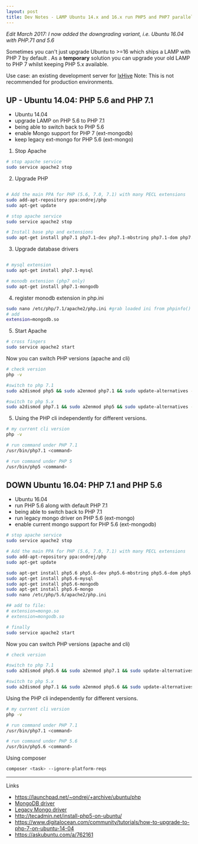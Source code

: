```yaml
---
layout: post
title: Dev Notes - LAMP Ubuntu 14.x and 16.x run PHP5 and PHP7 parallel (with Mongo)
---
```


*Edit March 2017: I now added the downgrading variant, i.e. Ubuntu 16.04 with PHP.71 and 5.6*

Sometimes you can't just upgrade Ubuntu to >=16 which ships a LAMP with PHP 7 by default .
As a **temporary** solution you can upgrade your old LAMP to PHP 7 whilst keeping PHP 5.x available.

Use case: an existing development server for [lxHive](https://github.com/Brightcookie/lxHive)
Note: This is not recommended for production environments.

## UP - Ubuntu 14.04: PHP 5.6 and PHP 7.1

 * Ubuntu 14.04
 * upgrade LAMP on PHP 5.6 to PHP 7.1
 * being able to switch back to PHP 5.6
 * enable Mongo support for PHP 7 (ext-mongodb)
 * keep legacy ext-mongo for PHP 5.6 (ext-mongo)

1. Stop Apache

```bash
# stop apache service
sudo service apache2 stop
```

2. Upgrade PHP

```bash

# Add the main PPA for PHP (5.6, 7.0, 7.1) with many PECL extensions
sudo add-apt-repository ppa:ondrej/php
sudo apt-get update

# stop apache service
sudo service apache2 stop

# Install base php and extensions
sudo apt-get install php7.1 php7.1-dev php7.1-mbstring php7.1-dom php7.1-cli php7.1-json php7.1-curl php7.1-gd php7.1-mcrypt
```

3. Upgrade database drivers

```bash

# mysql extension
sudo apt-get install php7.1-mysql

# monodb extension (php7 only)
sudo apt-get install php7.1-mongodb
```

4. register monodb extension in php.ini

```bash
sudo nano /etc/php/7.1/apache2/php.ini #grab loaded ini from phpinfo()
# add
extension=mongodb.so
```

5. Start Apache

```bash
# cross fingers
sudo service apache2 start
```

Now you can switch PHP versions (apache and cli)

```bash
# check version
php -v

#switch to php 7.1
sudo a2dismod php5 && sudo a2enmod php7.1 && sudo update-alternatives --set php /usr/bin/php7.1 && sudo service apache2 restart

#switch to php 5.x
sudo a2dismod php7.1 && sudo a2enmod php5 && sudo update-alternatives --set php /usr/bin/php5.6 && sudo service apache2 restart
```

5. Using the PHP cli independently for different versions.

```bash
# my current cli version
php -v

# run command under PHP 7.1
/usr/bin/php7.1 <command>

# run command under PHP 5
/usr/bin/php5 <command>
```

## DOWN Ubuntu 16.04: PHP 7.1 and PHP 5.6

 * Ubuntu 16.04
 * run PHP 5.6 along with default PHP 7.1
 * being able to switch back to PHP 7.1
 * run legacy mongo driver on PHP 5.6 (ext-mongo)
 * enable current mongo support for PHP 5.6 (ext-mongodb)

```bash
# stop apache service
sudo service apache2 stop

# Add the main PPA for PHP (5.6, 7.0, 7.1) with many PECL extensions
sudo add-apt-repository ppa:ondrej/php
sudo apt-get update

sudo apt-get install php5.6 php5.6-dev php5.6-mbstring php5.6-dom php5.6-cli php5.6-json php5.6-curl php5.6-gd php5.6-mcrypt
sudo apt-get install php5.6-mysql
sudo apt-get install php5.6-mongodb
sudo apt-get install php5.6-mongo
sudo nano /etc/php/5.6/apache2/php.ini

## add to file:
# extension=mongo.so
# extension=mongodb.so

# finally
sudo service apache2 start

```

Now you can switch PHP versions (apache and cli)

```bash
# check version

#switch to php 7.1
sudo a2dismod php5.6 && sudo a2enmod php7.1 && sudo update-alternatives --set php /usr/bin/php7.1 && sudo service apache2 restart

#switch to php 5.x
sudo a2dismod php7.1 && sudo a2enmod php5.6 && sudo update-alternatives --set php /usr/bin/php5.6 && sudo service apache2 restart
```

Using the PHP cli independently for different versions.

```bash
# my current cli version
php -v

# run command under PHP 7.1
/usr/bin/php7.1 <command>

# run command under PHP 5.6
/usr/bin/php5.6 <command>
```

Using composer


```bash
composer <task> --ignore-platform-reqs
```

---

Links

* https://launchpad.net/~ondrej/+archive/ubuntu/php
* [MongoDB driver](http://php.net/manual/en/set.mongodb.php)
* [Legacy Mongo driver](http://php.net/manual/en/book.mongo.php)
* http://tecadmin.net/install-php5-on-ubuntu/
* https://www.digitalocean.com/community/tutorials/how-to-upgrade-to-php-7-on-ubuntu-14-04
* https://askubuntu.com/a/762161
